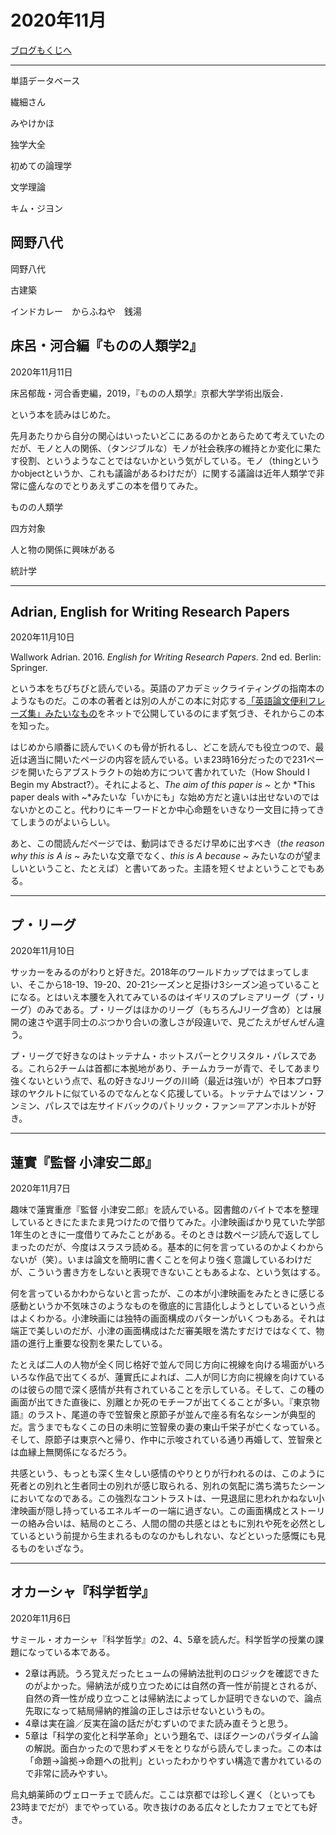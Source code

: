 # 2020年11月

[ブログもくじへ](../blog-index.html)

---

単語データベース



繊細さん

みやけかほ

独学大全



初めての論理学

文学理論

キム・ジヨン



## 岡野八代

岡野八代

古建築

インドカレー　からふねや　銭湯



## 床呂・河合編『ものの人類学2』

2020年11月11日

床呂郁哉・河合香吏編，2019，『ものの人類学』京都大学学術出版会．

という本を読みはじめた。

先月あたりから自分の関心はいったいどこにあるのかとあらためて考えていたのだが、モノと人の関係、（タンジブルな）モノが社会秩序の維持とか変化に果たす役割、というようなことではないかという気がしている。モノ（thingというかobjectというか、これも議論があるわけだが）に関する議論は近年人類学で非常に盛んなのでとりあえずこの本を借りてみた。



ものの人類学

四方対象

人と物の関係に興味がある

統計学

---

## Adrian, English for Writing Research Papers

2020年11月10日

Wallwork Adrian. 2016. *English for Writing Research Papers*. 2nd ed. Berlin: Springer.

という本をちびちびと読んでいる。英語のアカデミックライティングの指南本のようなものだ。この本の著者とは別の人がこの本に対応する[「英語論文便利フレーズ集」みたいなもの](https://www.researchgate.net/publication/330970826_Useful_Phrases_for_Writing_Research_Papers)をネットで公開しているのにまず気づき、それからこの本を知った。

はじめから順番に読んでいくのも骨が折れるし、どこを読んでも役立つので、最近は適当に開いたページの内容を読んでいる。いま23時16分だったので231ページを開いたらアブストラクトの始め方について書かれていた（How Should I Begin my Abstract?）。それによると、*The aim of this paper is ~* とか *This paper deals with ~*みたいな「いかにも」な始め方だと違いは出せないのではないかとのこと。代わりにキーワードとか中心命題をいきなり一文目に持ってきてしまうのがよいらしい。

あと、この間読んだページでは、動詞はできるだけ早めに出すべき（*the reason why this is A is ~* みたいな文章でなく、*this is A because ~* みたいなのが望ましいということ、たとえば）と書いてあった。主語を短くせよということでもある。

---

## プ・リーグ

2020年11月10日

サッカーをみるのがわりと好きだ。2018年のワールドカップではまってしまい、そこから18-19、19-20、20-21シーズンと足掛け3シーズン追っていることになる。とはいえ本腰を入れてみているのはイギリスのプレミアリーグ（プ・リーグ）のみである。プ・リーグはほかのリーグ（もちろんJリーグ含め）とは展開の速さや選手同士のぶつかり合いの激しさが段違いで、見ごたえがぜんぜん違う。

プ・リーグで好きなのはトッテナム・ホットスパーとクリスタル・パレスである。これら2チームは首都に本拠地があり、チームカラーが青で、そしてあまり強くないという点で、私の好きなJリーグの川崎（最近は強いが）や日本プロ野球のヤクルトに似ているのでなんとなく応援している。トッテナムではソン・フンミン、パレスでは左サイドバックのパトリック・ファン＝アアンホルトが好き。

<!--トッテナムはやり手のオーナーが名監督モウリーニョと組んで的確な補強を行っており、いま非常にイケイケな感じのチームである。個人的に好きなのはなんといってもエースのソン・フンミン。ボールを持ったらかなりの確率でシュートまで行くところがみていて気持ちいい。アリエン・ロッベンを彷彿とさせる。-->

<!--さらに（東）アジア人でヨーロッパのサッカーでこれほど成功した人はいまだかつていないだろう。トッテナムに密着したアマゾンのドキュメンタリーでは、ソンは英語を普通に話してチームメートとのコミュニケーションも良好であることが伺えた。それどころかキーパーのウーゴ・ロリスと大喧嘩したりもしており、ともかくロッカールームでもかなり存在感があることがわかる。この辺が頼もしい限りである。ひるがえって日本出身の選手はちゃんと現地の言葉で意思疎通がとれているのか、老婆心ながら不安になる。連携が大事なサッカーのようなスポーツでは、チームメートとのコミュニケーションを普段から円滑にしておくことが何より重要だろう。普通にドイツ語やイタリア語を話している長谷部誠や吉田麻也はコミュニケーションの重要性をよく理解していると思われるが、それ以外の選手は大丈夫なのか。まあ、そんな心配をしている暇があったら自分自身の英語のスピーキング能力を上げるべきだが…。-->

<!--クリスタル・パレスは箱推しという感じで特に決まって応援している人はいないのだが、いわくいい難い魅力のあるチームである。ゴツくて身体能力の高い選手が多い。特にウィルフレッド・ザハと2トップを組むことの多いジョルダン・アイェウや、PKキッカーを務めることの多いルカ・ミリヴォイェヴィッチ、かつてリヴァプールにいたDFのママドゥ・サコーなどがデカい。左サイドバックのパトリック・ファン・アーンホルトや、最近出場機会を増やしているヤイロ・リーデヴァルトなど技巧派もいて楽しい。このチームは基本的に上位には食い込めないが、残留圏ギリギリまで落ちることもなく、だいたい12位くらいでフィニッシュする。今年は比較的調子が良さそうなので、期待を込めて10位フィニッシュと予想しておく。-->

---

## 蓮實『監督 小津安二郎』

2020年11月7日

趣味で蓮實重彦『監督 小津安二郎』を読んでいる。図書館のバイトで本を整理しているときにたまたま見つけたので借りてみた。小津映画ばかり見ていた学部1年生のときに一度借りてみたことがある。そのときは数ページ読んで返してしまったのだが、今度はスラスラ読める。基本的に何を言っているのかよくわからないが（笑）。いまは論文を簡明に書くことを何より強く意識しているわけだが、こういう書き方をしないと表現できないこともあるよな、という気はする。

何を言っているかわからないと言ったが、この本が小津映画をみたときに感じる感動というか不気味さのようなものを徹底的に言語化しようとしているという点はよくわかる。小津映画には独特の画面構成のパターンがいくつもある。それは端正で美しいのだが、小津の画面構成はただ審美眼を満たすだけではなくて、物語の進行上重要な役割を果たしている。

たとえば二人の人物が全く同じ格好で並んで同じ方向に視線を向ける場面がいろいろな作品で出てくるが、蓮實氏によれば、二人が同じ方向に視線を向けているのは彼らの間で深く感情が共有されていることを示している。そして、この種の画面が出てきた直後に、別離とか死のモチーフが出てくることが多い。『東京物語』のラスト、尾道の寺で笠智衆と原節子が並んで座る有名なシーンが典型的だ。言うまでもなくこの日の未明に笠智衆の妻の東山千栄子が亡くなっている。そして、原節子は東京へと帰り、作中に示唆されている通り再婚して、笠智衆とは血縁上無関係になるだろう。

共感という、もっとも深く生々しい感情のやりとりが行われるのは、このように死者との別れと生者同士の別れが感じ取られる、別れの気配に満ち満ちたシーンにおいてなのである。この強烈なコントラストは、一見退屈に思われかねない小津映画が隠し持っているエネルギーの一端に過ぎない。この画面構成とストーリーの絡み合いは、結局のところ、人間の間の共感とはともに別れや死を必然としているという前提から生まれるものなのかもしれない、などといった感慨にも見るものをいざなう。

---

## オカーシャ『科学哲学』

2020年11月6日

サミール・オカーシャ『科学哲学』の2、4、5章を読んだ。科学哲学の授業の課題になっている本である。

- 2章は再読。うろ覚えだったヒュームの帰納法批判のロジックを確認できたのがよかった。帰納法が成り立つためには自然の斉一性が前提とされるが、自然の斉一性が成り立つことは帰納法によってしか証明できないので、論点先取になって結局帰納的推論の正しさは示せないというもの。
- 4章は実在論／反実在論の話だがむずいのでまた読み直そうと思う。
- 5章は「科学の変化と科学革命」という題名で、ほぼクーンのパラダイム論の解説。面白かったので思わずメモをとりながら読んでしまった。この本は「命題→論拠→命題への批判」といったわかりやすい構造で書かれているので非常に読みやすい。

烏丸蛸薬師のヴェローチェで読んだ。ここは京都では珍しく遅く（といっても23時までだが）までやっている。吹き抜けのある広々としたカフェでとても好き。